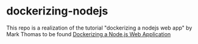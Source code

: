# dockerizing-nodejs

This repo is a realization of the tutorial "dockerizing a nodejs web app" by Mark Thomas to be found [Dockerizing a Node.js Web Application](https://semaphoreci.com/community/tutorials/dockerizing-a-node-js-web-application)
